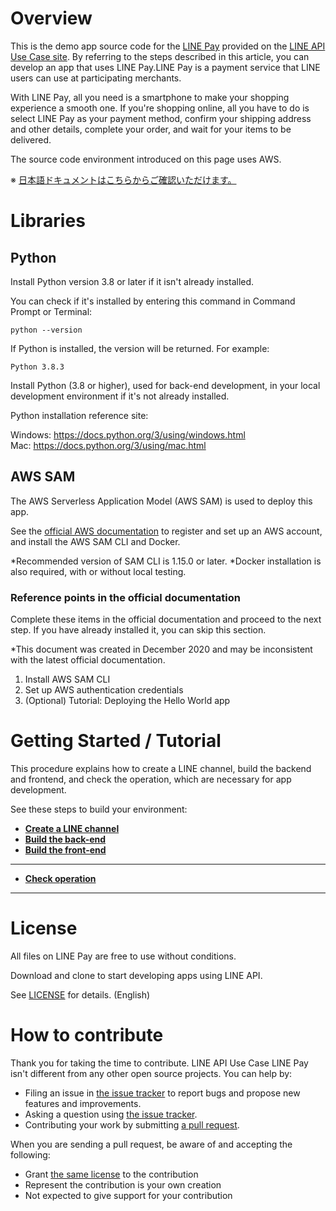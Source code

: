 # Overview

This is the demo app source code for the [LINE Pay](https://lineapiusecase.com/en/api/pay.html) provided on the [LINE API Use Case site](https://lineapiusecase.com/en/top.html). By referring to the steps described in this article, you can develop an app that uses LINE Pay.LINE Pay is a payment service that LINE users can use at participating merchants.

With LINE Pay, all you need is a smartphone to make your shopping experience a smooth one. If you're shopping online, all you have to do is select LINE Pay as your payment method, confirm your shipping address and other details, complete your order, and wait for your items to be delivered.

The source code environment introduced on this page uses AWS.

※ [日本語ドキュメントはこちらからご確認いただけます。](../../README.md)

# Libraries

## Python

Install Python version 3.8 or later if it isn't already installed.

You can check if it's installed by entering this command in Command Prompt or Terminal:

```
python --version
```

If Python is installed, the version will be returned. For example:

```
Python 3.8.3
```

Install Python (3.8 or higher), used for back-end development, in your local development environment if it's not already installed.

Python installation reference site:

Windows: https://docs.python.org/3/using/windows.html  
Mac: https://docs.python.org/3/using/mac.html

## AWS SAM

The AWS Serverless Application Model (AWS SAM) is used to deploy this app.

See the [official AWS documentation](https://docs.aws.amazon.com/serverless-application-model/latest/developerguide/serverless-sam-cli-install.html) to register and set up an AWS account, and install the AWS SAM CLI and Docker.

*Recommended version of SAM CLI is 1.15.0 or later.
*Docker installation is also required, with or without local testing.

### Reference points in the official documentation

Complete these items in the official documentation and proceed to the next step. If you have already installed it, you can skip this section.

*This document was created in December 2020 and may be inconsistent with the latest official documentation.

1. Install AWS SAM CLI
1. Set up AWS authentication credentials
1. (Optional) Tutorial: Deploying the Hello World app

# Getting Started / Tutorial

This procedure explains how to create a LINE channel, build the backend and frontend, and check the operation, which are necessary for app development.

See these steps to build your environment:

- **[Create a LINE channel](liff-channel-create.md)**
- **[Build the back-end](back-end-construction.md)**
- **[Build the front-end](front-end-construction.md)**
***
- **[Check operation](validation.md)**
***

# License

All files on LINE Pay are free to use without conditions.

Download and clone to start developing apps using LINE API.

See [LICENSE](LICENSE) for details. (English)

# How to contribute

Thank you for taking the time to contribute. LINE API Use Case LINE Pay isn't different from any other open source projects. You can help by:

- Filing an issue in [the issue tracker](https://github.com/line/line-api-use-case-line-pay/issues) to report bugs and propose new features and improvements.
- Asking a question using [the issue tracker](https://github.com/line/line-api-use-case-line-pay/issues).
- Contributing your work by submitting [a pull request](https://github.com/line/line-api-use-case-line-pay/pulls).

When you are sending a pull request, be aware of and accepting the following:

- Grant [the same license](LICENSE) to the contribution
- Represent the contribution is your own creation
- Not expected to give support for your contribution
